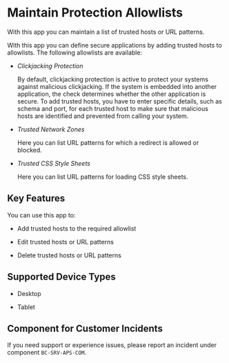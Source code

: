 <!-- loio81aed02afbdb41379fe0eb4b23f7756a -->

# Maintain Protection Allowlists

With this app you can maintain a list of trusted hosts or URL patterns.



With this app you can define secure applications by adding trusted hosts to allowlists. The following allowlists are available:

-   *Clickjacking Protection*

    By default, clickjacking protection is active to protect your systems against malicious clickjacking. If the system is embedded into another application, the check determines whether the other application is secure. To add trusted hosts, you have to enter specific details, such as schema and port, for each trusted host to make sure that malicious hosts are identified and prevented from calling your system.

-   *Trusted Network Zones*

    Here you can list URL patterns for which a redirect is allowed or blocked.

-   *Trusted CSS Style Sheets*

    Here you can list URL patterns for loading CSS style sheets.




<a name="loio81aed02afbdb41379fe0eb4b23f7756a__section_fmw_cch_jfb"/>

## Key Features

You can use this app to:



-   Add trusted hosts to the required allowlist

-   Edit trusted hosts or URL patterns

-   Delete trusted hosts or URL patterns




<a name="loio81aed02afbdb41379fe0eb4b23f7756a__supported_devices"/>

## Supported Device Types

-   Desktop

-   Tablet




<a name="loio81aed02afbdb41379fe0eb4b23f7756a__customer_component"/>

## Component for Customer Incidents

If you need support or experience issues, please report an incident under component `BC-SRV-APS-COM`.

